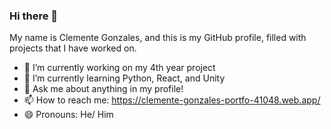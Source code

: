 ### Hi there 👋

My name is Clemente Gonzales, and this is my GitHub profile, filled with projects that I have worked on.

- 🔭 I’m currently working on my 4th year project
- 🌱 I’m currently learning Python, React, and Unity
- 💬 Ask me about anything in my profile!
- 📫 How to reach me: https://clemente-gonzales-portfo-41048.web.app/
- 😄 Pronouns: He/ Him

